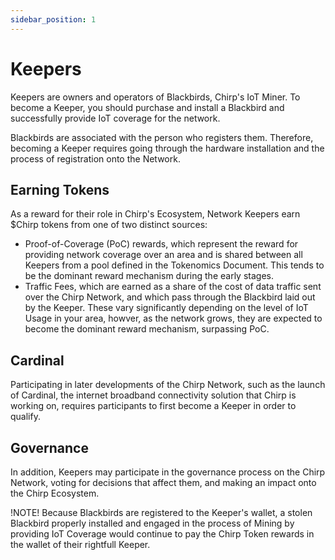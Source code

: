 ```yaml
---
sidebar_position: 1
---
```


# Keepers

Keepers are owners and operators of Blackbirds, Chirp's IoT Miner. To become a Keeper, you should purchase and install a Blackbird and successfully provide IoT coverage for the network. 

Blackbirds are associated with the person who registers them. Therefore, becoming a Keeper requires going through the hardware installation and the process of registration onto the Network.  
 
## Earning Tokens

As a reward for their role in Chirp's Ecosystem, Network Keepers earn  $Chirp tokens from one of two distinct sources:

- Proof-of-Coverage (PoC) rewards, which represent the reward for providing network coverage over an area and is shared between all Keepers from a pool defined in the Tokenomics Document. This tends to be the dominant reward mechanism during the early stages.
- Traffic Fees, which are earned as a share of the cost of data traffic sent over the Chirp Network, and which pass through the Blackbird laid out by the Keeper. These vary significantly depending on the level of IoT Usage in your area, howver, as the network grows, they are expected to become the dominant reward mechanism, surpassing PoC.

## Cardinal

Participating in later developments of the Chirp Network, such as the launch of Cardinal, the internet broadband connectivity solution that Chirp is working on, requires participants to first become a Keeper in order to qualify. 

## Governance 

In addition, Keepers may participate in the governance process on the Chirp Network, voting for decisions that affect them, and making an impact onto the Chirp Ecosystem.

!NOTE! Because Blackbirds are registered to the Keeper's wallet, a stolen Blackbird properly installed and engaged in the process of Mining by providing IoT Coverage would continue to pay the Chirp Token rewards in the wallet of their rightfull Keeper. 